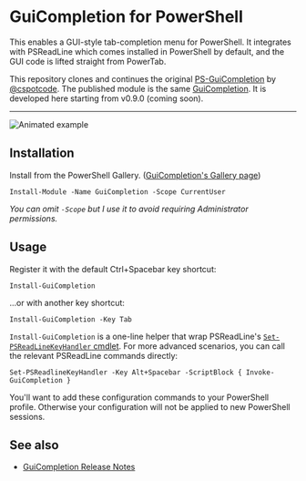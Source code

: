 # GuiCompletion for PowerShell
<!-- Remember that description section must render correctly as plain text because it's copy-pasted into the module manifest. -->
<!--BEGIN DESCRIPTION-->
This enables a GUI-style tab-completion menu for PowerShell.  It integrates with PSReadLine which comes installed in PowerShell by default, and the GUI code is lifted straight from PowerTab.
<!--END DESCRIPTION-->

This repository clones and continues the original [PS-GuiCompletion](https://github.com/cspotcode/PS-GuiCompletion) by [@cspotcode](https://github.com/cspotcode).
The published module is the same [GuiCompletion](https://www.powershellgallery.com/packages/GuiCompletion).
It is developed here starting from v0.9.0 (coming soon).

***

<!-- TODO add screenshot -->
![Animated example](docs/example.gif)

## Installation

Install from the PowerShell Gallery. ([GuiCompletion's Gallery page](https://www.powershellgallery.com/packages/GuiCompletion))

    Install-Module -Name GuiCompletion -Scope CurrentUser

*You can omit `-Scope` but I use it to avoid requiring Administrator permissions.*

## Usage

Register it with the default Ctrl+Spacebar key shortcut:

    Install-GuiCompletion

...or with another key shortcut:

    Install-GuiCompletion -Key Tab

`Install-GuiCompletion` is a one-line helper that wrap PSReadLine's [`Set-PSReadLineKeyHandler` cmdlet](https://github.com/lzybkr/PSReadLine#usage).  For more advanced scenarios, you can call the relevant PSReadLine commands directly:

    Set-PSReadlineKeyHandler -Key Alt+Spacebar -ScriptBlock { Invoke-GuiCompletion }

You'll want to add these configuration commands to your PowerShell profile.  Otherwise your configuration will not be applied to new PowerShell sessions.

## See also

- [GuiCompletion Release Notes](https://github.com/nightroman/PS-GuiCompletion/blob/main/Release-Notes.md)
